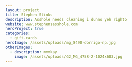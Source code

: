 ```yaml
---
layout: project
title: Stephen Stinks
description: Asshole needs cleaning i dunno yeh righto
website: www.stephensasshole.com
heroProject: true
categories:
  - gift-cards
heroImage: /assets/uploads/mg_8490-dorrigo-np.jpg
otherImages:
  - description: mmmkay
    image: /assets/uploads/G2_MG_4758-2-1024x683.jpg
---
```

